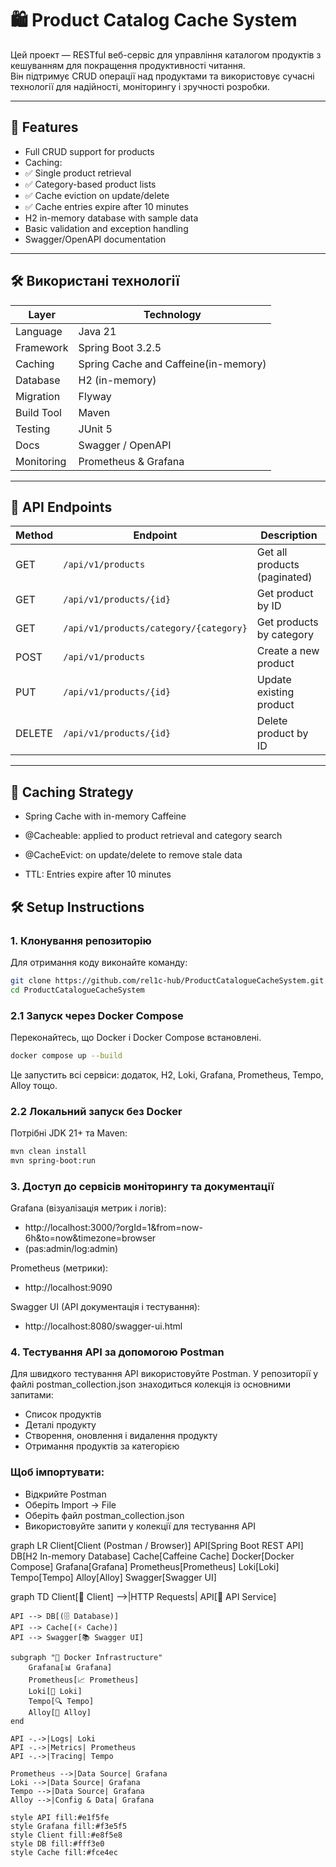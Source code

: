# 🛍️ Product Catalog Cache System

Цей проект — RESTful веб-сервіс для управління каталогом продуктів з кешуванням для покращення продуктивності читання.  
Він підтримує CRUD операції над продуктами та використовує сучасні технології для надійності, моніторингу і зручності розробки.

---

## 🚀 Features


- Full CRUD support for products
- Caching:
- ✅ Single product retrieval
- ✅ Category-based product lists
- ✅ Cache eviction on update/delete
- ✅ Cache entries expire after 10 minutes
- H2 in-memory database with sample data
- Basic validation and exception handling
- Swagger/OpenAPI documentation


---


## 🛠️ Використані технології

| Layer      | Technology                           |
|------------|--------------------------------------|
| Language   | Java 21                              |
| Framework  | Spring Boot 3.2.5                    |
| Caching    | Spring Cache and Caffeine(in-memory) |
| Database   | H2 (in-memory)                       |
| Migration  | Flyway                               |
| Build Tool | Maven                                |
| Testing    | JUnit 5                              |
| Docs       | Swagger / OpenAPI                    |
| Monitoring | Prometheus & Grafana                 |


---


## 📡 API Endpoints


| Method | Endpoint                               | Description                  |
| ------ | -------------------------------------- | ---------------------------- |
| GET    | `/api/v1/products`                     | Get all products (paginated) |
| GET    | `/api/v1/products/{id}`                | Get product by ID            |
| GET    | `/api/v1/products/category/{category}` | Get products by category     |
| POST   | `/api/v1/products`                     | Create a new product         |
| PUT    | `/api/v1/products/{id}`                | Update existing product      |
| DELETE | `/api/v1/products/{id}`                | Delete product by ID         |


---


## 🧠 Caching Strategy
- Spring Cache with in-memory Caffeine


- @Cacheable: applied to product retrieval and category search


- @CacheEvict: on update/delete to remove stale data


- TTL: Entries expire after 10 minutes


## 🛠️ Setup Instructions


### 1. Клонування репозиторію
Для отримання коду виконайте команду:

```bash
git clone https://github.com/rel1c-hub/ProductCatalogueCacheSystem.git
cd ProductCatalogueCacheSystem
```
### 2.1 Запуск через Docker Compose
Переконайтесь, що Docker і Docker Compose встановлені.

```bash
docker compose up --build
```
Це запустить всі сервіси: додаток, H2, Loki, Grafana, Prometheus, Tempo, Alloy тощо.

### 2.2 Локальний запуск без Docker
Потрібні JDK 21+ та Maven:

```bash
mvn clean install
mvn spring-boot:run
```
### 3. Доступ до сервісів моніторингу та документації
Grafana (візуалізація метрик і логів):
- http://localhost:3000/?orgId=1&from=now-6h&to=now&timezone=browser
- (pas:admin/log:admin)

Prometheus (метрики):
- http://localhost:9090

Swagger UI (API документація і тестування):
- http://localhost:8080/swagger-ui.html
### 4. Тестування API за допомогою Postman
Для швидкого тестування API використовуйте Postman. У репозиторії у файлі postman_collection.json знаходиться колекція із основними запитами:

- Список продуктів
- Деталі продукту
- Створення, оновлення і видалення продукту
- Отримання продуктів за категорією

### Щоб імпортувати:

- Відкрийте Postman
- Оберіть Import → File
- Оберіть файл postman_collection.json
- Використовуйте запити у колекції для тестування API

graph LR
Client[Client (Postman / Browser)]
API[Spring Boot REST API]
DB[H2 In-memory Database]
Cache[Caffeine Cache]
Docker[Docker Compose]
Grafana[Grafana]
Prometheus[Prometheus]
Loki[Loki]
Tempo[Tempo]
Alloy[Alloy]
Swagger[Swagger UI]

graph TD
Client[👤 Client] -->|HTTP Requests| API[🚀 API Service]

    API --> DB[(🗄️ Database)]
    API --> Cache[(⚡ Cache)]
    API --> Swagger[📚 Swagger UI]
    
    subgraph "🐳 Docker Infrastructure"
        Grafana[📊 Grafana]
        Prometheus[📈 Prometheus]
        Loki[📝 Loki]
        Tempo[🔍 Tempo]
        Alloy[🔧 Alloy]
    end
    
    API -.->|Logs| Loki
    API -.->|Metrics| Prometheus
    API -.->|Tracing| Tempo
    
    Prometheus -->|Data Source| Grafana
    Loki -->|Data Source| Grafana
    Tempo -->|Data Source| Grafana
    Alloy -->|Config & Data| Grafana
    
    style API fill:#e1f5fe
    style Grafana fill:#f3e5f5
    style Client fill:#e8f5e8
    style DB fill:#fff3e0
    style Cache fill:#fce4ec
